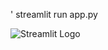 '
streamlit run app.py   

  
 ![Streamlit Logo](https://streamlit.io/images/brand/streamlit-logo-primary-colormark-darktext.png)

